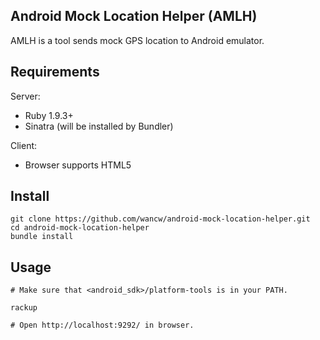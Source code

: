 ## Android Mock Location Helper (AMLH)

AMLH is a tool sends mock GPS location to Android emulator.

## Requirements

Server:

  * Ruby 1.9.3+
  * Sinatra (will be installed by Bundler)
  
Client:

  * Browser supports HTML5

## Install

    git clone https://github.com/wancw/android-mock-location-helper.git
    cd android-mock-location-helper
    bundle install

## Usage

    # Make sure that <android_sdk>/platform-tools is in your PATH.

    rackup

    # Open http://localhost:9292/ in browser.
